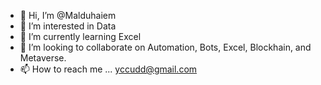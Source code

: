 - 👋 Hi, I’m @Malduhaiem
- 👀 I’m interested in Data
- 🌱 I’m currently learning Excel
- 💞️ I’m looking to collaborate on Automation, Bots, Excel, Blockhain, and Metaverse.
- 📫 How to reach me ... yccudd@gmail.com

<!---
Malduhaiem/Malduhaiem is a ✨ special ✨ repository because its `README.md` (this file) appears on your GitHub profile.
You can click the Preview link to take a look at your changes.
--->
